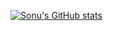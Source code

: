 [![Sonu's GitHub stats](https://github-readme-stats.vercel.app/api?username=SonuTheNecro)](https://github.com/anuraghazra/github-readme-stats)
